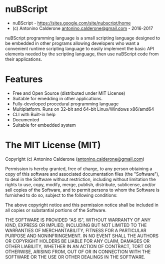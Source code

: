 # nuBScript 
- nuBScript - https://sites.google.com/site/nubscript/home
- (c) Antonino Calderone <antonino.calderone@gmail.com> - 2016-2017

nuBScript programming language is a small scripting language designed to be 
embedded in other programs allowing developers who want a convenient runtime 
scripting language to easily implement the basic API elements needed by the 
scripting language, then use nuBScript code from their applications. 

# Features
- Free and Open Source (distributed under MIT License) 
- Suitable for emedding in other applications. 
- Fully-developed procedural programming language 
- Multiplatform. Runs on 32-bit and 64-bit Linux/Windows x86/amd64 
- CLI with Built-in help 
- Documented
- Suitable for embedded system

# The MIT License (MIT)
Copyright (c) Antonino Calderone (antonino.calderone@gmail.com)

Permission is hereby granted, free of charge, to any person obtaining a copy of 
this software and associated documentation files (the "Software"), to deal in the 
Software without restriction, including without limitation the rights to use, 
copy, modify, merge, publish, distribute, sublicense, and/or sell copies of the 
Software, and to permit persons to whom the Software is furnished to do so, 
subject to the following conditions:

The above copyright notice and this permission notice shall be included in all 
copies or substantial portions of the Software.

THE SOFTWARE IS PROVIDED "AS IS", WITHOUT WARRANTY OF ANY KIND, EXPRESS OR IMPLIED, 
INCLUDING BUT NOT LIMITED TO THE WARRANTIES OF MERCHANTABILITY, FITNESS FOR A 
PARTICULAR PURPOSE AND NONINFRINGEMENT. IN NO EVENT SHALL THE AUTHORS OR COPYRIGHT 
HOLDERS BE LIABLE FOR ANY CLAIM, DAMAGES OR OTHER LIABILITY, WHETHER IN AN ACTION 
OF CONTRACT, TORT OR OTHERWISE, ARISING FROM, OUT OF OR IN CONNECTION WITH THE 
SOFTWARE OR THE USE OR OTHER DEALINGS IN THE SOFTWARE.
